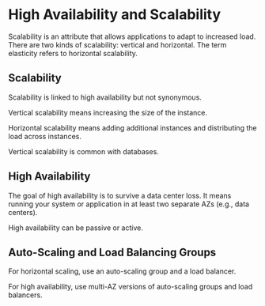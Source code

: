 # High Availability and Scalability

Scalability is an attribute that allows applications to adapt to increased load. There are two kinds of scalability: vertical and horizontal. The term elasticity refers to horizontal scalability. 

## Scalability

Scalability is linked to high availability but not synonymous. 

Vertical scalability means increasing the size of the instance. 

Horizontal scalability means adding additional instances and distributing the load across instances.

Vertical scalability is common with databases.

## High Availability

The goal of high availability is to survive a data center loss. It means running your system or application in at least two separate AZs (e.g., data centers).

High availability can be passive or active. 

## Auto-Scaling and Load Balancing Groups

For horizontal scaling, use an auto-scaling group and a load balancer.

For high availability, use multi-AZ versions of auto-scaling groups and load balancers. 

